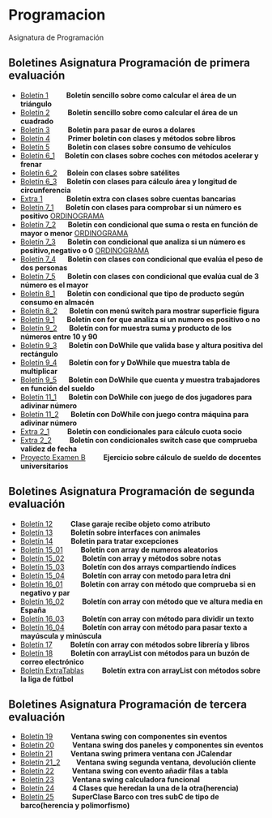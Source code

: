 # Programacion
Asignatura de Programación
## Boletines Asignatura Programación de primera evaluación


- [Boletín 1](https://github.com/jsamperevazquez/Programacion/tree/main/primeraEvaluacion/boletinesPrimeraEvaluacion/boletin01) &nbsp;&nbsp;&nbsp;&nbsp;&nbsp;&nbsp;&nbsp; **Boletín sencillo sobre como calcular el área de un triángulo**  
- [Boletín 2](https://github.com/jsamperevazquez/Programacion/tree/main/primeraEvaluacion/boletinesPrimeraEvaluacion/boletin02)  &nbsp;&nbsp;&nbsp;&nbsp;&nbsp;&nbsp;&nbsp; **Boletín sencillo sobre como calcular el área de un cuadrado**  
- [Boletín 3](https://github.com/jsamperevazquez/Programacion/tree/main/primeraEvaluacion/boletinesPrimeraEvaluacion/boletin03)  &nbsp;&nbsp;&nbsp;&nbsp;&nbsp;&nbsp;&nbsp; **Boletín para pasar de euros a dolares**  
- [Boletín 4](https://github.com/jsamperevazquez/Programacion/tree/main/primeraEvaluacion/boletinesPrimeraEvaluacion/boletin04)  &nbsp;&nbsp;&nbsp;&nbsp;&nbsp;&nbsp;&nbsp; **Primer boletín con clases y métodos sobre libros**  
- [Boletín 5](https://github.com/jsamperevazquez/Programacion/tree/main/primeraEvaluacion/boletinesPrimeraEvaluacion/boletin05)  &nbsp;&nbsp;&nbsp;&nbsp;&nbsp;&nbsp;&nbsp; **Boletín con clases sobre consumo de vehículos**  
- [Boletín 6_1](https://github.com/jsamperevazquez/Programacion/tree/main/primeraEvaluacion/boletinesPrimeraEvaluacion/boletin06) &nbsp;&nbsp;&nbsp; **Boletín con clases sobre coches con métodos acelerar y frenar**  
- [Boletín 6_2](https://github.com/jsamperevazquez/Programacion/tree/main/primeraEvaluacion/boletinesPrimeraEvaluacion/boletin06_2/pkg2)  &nbsp;&nbsp;&nbsp;  **Boleín con clases sobre satélites**  
- [Boletín 6_3](https://github.com/jsamperevazquez/Programacion/tree/main/primeraEvaluacion/boletinesPrimeraEvaluacion/boletin06_3)  &nbsp;&nbsp;&nbsp;  **Boletín con clases para cálculo área y longitud de circunferencia**  
- [Extra 1](https://github.com/jsamperevazquez/Programacion/tree/main/primeraEvaluacion/boletinesPrimeraEvaluacion/extra1) &nbsp;&nbsp;&nbsp;&nbsp;&nbsp;&nbsp;&nbsp;&nbsp;&nbsp;&nbsp;  **Boletín extra con clases sobre cuentas bancarias**  
- [Boletín 7_1](https://github.com/jsamperevazquez/Programacion/tree/main/primeraEvaluacion/boletinesPrimeraEvaluacion/boletin07_1)  &nbsp;&nbsp;&nbsp;&nbsp;  **Boletín con clases para comprobar si un número es positivo**  [ORDINOGRAMA](https://drive.google.com/drive/u/1/folders/1YV-AWzcGWdPpEq91GNI7oUjNVaWORQgk)  
- [Boletín 7_2](https://github.com/jsamperevazquez/Programacion/tree/main/primeraEvaluacion/boletinesPrimeraEvaluacion/boletin07_2)  &nbsp;&nbsp;&nbsp;&nbsp;  **Boletín con condicional que suma o resta en función de mayor o menor** [ORDINOGRAMA](https://drive.google.com/drive/u/1/folders/1YV-AWzcGWdPpEq91GNI7oUjNVaWORQgk)  
- [Boletín 7_3](https://github.com/jsamperevazquez/Programacion/tree/main/primeraEvaluacion/boletinesPrimeraEvaluacion/boletin07_3)  &nbsp;&nbsp;&nbsp;&nbsp;  **Boletín con condicional que analiza si un número es positivo,negativo o 0**  [ORDINOGRAMA](https://drive.google.com/drive/u/1/folders/1YV-AWzcGWdPpEq91GNI7oUjNVaWORQgk)  
- [Boletín 7_4](https://github.com/jsamperevazquez/Programacion/tree/main/primeraEvaluacion/boletinesPrimeraEvaluacion/boletin07_4)  &nbsp;&nbsp;&nbsp;&nbsp;  **Boletín con clases con condicional que evalúa el peso de dos personas**  
- [Boletín 7_5](https://github.com/jsamperevazquez/Programacion/tree/main/primeraEvaluacion/boletinesPrimeraEvaluacion/boletin07_5)  &nbsp;&nbsp;&nbsp;&nbsp;  **Boletín con clases con condicional que evalúa cual de 3 número es el mayor**  
- [Boletín 8_1](https://github.com/jsamperevazquez/Programacion/tree/main/primeraEvaluacion/boletinesPrimeraEvaluacion/boletin08_1)  &nbsp;&nbsp;&nbsp;&nbsp;  **Boletín con condicional que tipo de producto según consumo en almacén**  
- [Boletín 8_2](https://github.com/jsamperevazquez/Programacion/tree/main/primeraEvaluacion/boletinesPrimeraEvaluacion/boletin08_2)  &nbsp;&nbsp;&nbsp;&nbsp;  **Boletín con menú switch para mostrar superficie figura**  
- [Boletín 9_1](https://github.com/jsamperevazquez/Programacion/tree/main/primeraEvaluacion/boletinesPrimeraEvaluacion/boletin09_1)  &nbsp;&nbsp;&nbsp;&nbsp;  **Boletín con for que analiza si un numero es positivo o no**  
- [Boletín 9_2](https://github.com/jsamperevazquez/Programacion/tree/main/primeraEvaluacion/boletinesPrimeraEvaluacion/boletin09_2)  &nbsp;&nbsp;&nbsp;&nbsp;  **Boletín con for muestra suma y producto de los números entre 10 y 90**  
- [Boletín 9_3](https://github.com/jsamperevazquez/Programacion/tree/main/primeraEvaluacion/boletinesPrimeraEvaluacion/boletin09_3)  &nbsp;&nbsp;&nbsp;&nbsp;  **Boletín con DoWhile que valida base y altura positiva del rectángulo**  
- [Boletín 9_4](https://github.com/jsamperevazquez/Programacion/tree/main/primeraEvaluacion/boletinesPrimeraEvaluacion/boletin09_4)  &nbsp;&nbsp;&nbsp;&nbsp;  **Boletín con for y DoWhile que muestra tabla de multiplicar**  
- [Boletín 9_5](https://github.com/jsamperevazquez/Programacion/tree/main/primeraEvaluacion/boletinesPrimeraEvaluacion/boletin09_5)  &nbsp;&nbsp;&nbsp;&nbsp;  **Boletín con DoWhile que cuenta y muestra trabajadores en función del sueldo**
- [Boletín 11_1](https://github.com/jsamperevazquez/Programacion/tree/main/primeraEvaluacion/boletinesPrimeraEvaluacion/boletin11_01)  &nbsp;&nbsp;&nbsp;&nbsp;  **Boletín con DoWhile con juego de dos jugadores para adivinar número**  
- [Boletín 11_2](https://github.com/jsamperevazquez/Programacion/tree/main/primeraEvaluacion/boletinesPrimeraEvaluacion/boletin11_02)  &nbsp;&nbsp;&nbsp;&nbsp;  **Boletín con DoWhile con juego contra máquina para adivinar número**
- [Extra 2_1](https://github.com/jsamperevazquez/Programacion/tree/main/primeraEvaluacion/boletinesPrimeraEvaluacion/extra2_1)  &nbsp;&nbsp;&nbsp;&nbsp;&nbsp;&nbsp;&nbsp;  **Boletín con condicionales para cálculo cuota socio**   
- [Extra 2_2](https://github.com/jsamperevazquez/Programacion/tree/main/primeraEvaluacion/boletinesPrimeraEvaluacion/extra2_2)  &nbsp;&nbsp;&nbsp;&nbsp;&nbsp;&nbsp;&nbsp;  **Boletín con condicionales switch case que comprueba validez de fecha**  
- [Proyecto Examen B](https://github.com/jsamperevazquez/Programacion/tree/main/primeraEvaluacion/proyectoExamen) &nbsp;&nbsp;&nbsp;&nbsp;&nbsp;&nbsp;&nbsp; **Ejercicio sobre cálculo de sueldo de docentes universitarios**

## Boletines Asignatura Programación de segunda evaluación
- [Boletín 12](https://github.com/jsamperevazquez/Programacion/tree/main/segundaEvaluacion/boletinesSegundaEvaluacion/boletin12) &nbsp;&nbsp;&nbsp;&nbsp;&nbsp;&nbsp;&nbsp; **Clase garaje recibe objeto como atributo**  
- [Boletín 13](https://github.com/jsamperevazquez/Programacion/tree/main/segundaEvaluacion/boletinesSegundaEvaluacion/boletin13) &nbsp;&nbsp;&nbsp;&nbsp;&nbsp;&nbsp;&nbsp; **Boletín sobre interfaces con animales**  
- [Boletín 14](https://github.com/jsamperevazquez/Programacion/tree/main/segundaEvaluacion/boletinesSegundaEvaluacion/boletin14) &nbsp;&nbsp;&nbsp;&nbsp;&nbsp;&nbsp;&nbsp; **Boletin para tratar excepciones**  
- [Boletín 15_01](https://github.com/jsamperevazquez/Programacion/tree/main/segundaEvaluacion/boletinesSegundaEvaluacion/boletin15_01) &nbsp;&nbsp;&nbsp;&nbsp;&nbsp;&nbsp;&nbsp; **Boletín con array de numeros aleatorios**
- [Boletín 15_02](https://github.com/jsamperevazquez/Programacion/tree/main/segundaEvaluacion/boletinesSegundaEvaluacion/boletin15_02) &nbsp;&nbsp;&nbsp;&nbsp;&nbsp;&nbsp;&nbsp; **Boletín con array y métodos sobre notas**  
- [Boletín 15_03](https://github.com/jsamperevazquez/Programacion/tree/main/segundaEvaluacion/boletinesSegundaEvaluacion/boletin15_03) &nbsp;&nbsp;&nbsp;&nbsp;&nbsp;&nbsp;&nbsp; **Boletín con dos arrays compartiendo índices**  
- [Boletín 15_04](https://github.com/jsamperevazquez/Programacion/tree/main/segundaEvaluacion/boletinesSegundaEvaluacion/boletin15_04) &nbsp;&nbsp;&nbsp;&nbsp;&nbsp;&nbsp;&nbsp; **Boletín con array con metodo para letra dni**
- [Boletín 16_01](https://github.com/jsamperevazquez/Programacion/tree/main/segundaEvaluacion/boletinesSegundaEvaluacion/boletin16_01) &nbsp;&nbsp;&nbsp;&nbsp;&nbsp;&nbsp;&nbsp; **Boletín con array con método que comprueba si en negativo y par**  
- [Boletín 16_02](https://github.com/jsamperevazquez/Programacion/tree/main/segundaEvaluacion/boletinesSegundaEvaluacion/boletin16_02) &nbsp;&nbsp;&nbsp;&nbsp;&nbsp;&nbsp;&nbsp; **Boletín con array con método que ve altura media en España**  
- [Boletín 16_03](https://github.com/jsamperevazquez/Programacion/tree/main/segundaEvaluacion/boletinesSegundaEvaluacion/boletin16_03) &nbsp;&nbsp;&nbsp;&nbsp;&nbsp;&nbsp;&nbsp; **Boletín con array con método para dividir un texto**  
- [Boletín 16_04](https://github.com/jsamperevazquez/Programacion/tree/main/segundaEvaluacion/boletinesSegundaEvaluacion/boletin16_04) &nbsp;&nbsp;&nbsp;&nbsp;&nbsp;&nbsp;&nbsp; **Boletín con array con método para pasar texto a mayúscula y minúscula**  
- [Boletín 17](https://github.com/jsamperevazquez/Programacion/tree/main/segundaEvaluacion/boletinesSegundaEvaluacion/boletin17) &nbsp;&nbsp;&nbsp;&nbsp;&nbsp;&nbsp;&nbsp; **Boletín con array con métodos sobre librería y libros**  
- [Boletín 18](https://github.com/jsamperevazquez/Programacion/tree/main/segundaEvaluacion/boletinesSegundaEvaluacion/boletin18) &nbsp;&nbsp;&nbsp;&nbsp;&nbsp;&nbsp;&nbsp; **Boletín con arrayList con métodos para un buzón de correo electrónico**  
- [Boletín ExtraTablas](https://github.com/jsamperevazquez/Programacion/tree/main/segundaEvaluacion/boletinesSegundaEvaluacion/extraTablas) &nbsp;&nbsp;&nbsp;&nbsp;&nbsp;&nbsp;&nbsp; **Boletín extra con arrayList con métodos sobre la liga de fútbol**  

## Boletines Asignatura Programación de tercera evaluación  

- [Boletín 19](https://github.com/jsamperevazquez/Programacion/tree/main/terceraEvaluacion/terceraEvaluacion/com/angel/boletin19) &nbsp;&nbsp;&nbsp;&nbsp;&nbsp;&nbsp;&nbsp; **Ventana swing con componentes sin eventos**  
- [Boletín 20](https://github.com/jsamperevazquez/Programacion/tree/main/terceraEvaluacion/terceraEvaluacion/com/angel/boletin20) &nbsp;&nbsp;&nbsp;&nbsp;&nbsp;&nbsp;&nbsp; **Ventana swing dos paneles y componentes sin eventos** 
- [Boletín 21](https://github.com/jsamperevazquez/Programacion/tree/main/terceraEvaluacion/terceraEvaluacion/com/angel/boletin21) &nbsp;&nbsp;&nbsp;&nbsp;&nbsp;&nbsp;&nbsp; **Ventana swing primera ventana con JCalendar**
- [Boletín 21_2](https://github.com/jsamperevazquez/Programacion/tree/main/terceraEvaluacion/terceraEvaluacion/com/angel/boletin21_2) &nbsp;&nbsp;&nbsp;&nbsp;&nbsp;&nbsp; **Ventana swing segunda ventana, devolución cliente**
- [Boletín 22](https://github.com/jsamperevazquez/Programacion/tree/main/terceraEvaluacion/terceraEvaluacion/com/angel/boletin22) &nbsp;&nbsp;&nbsp;&nbsp;&nbsp;&nbsp;&nbsp; **Ventana swing con evento añadir filas a tabla**  
- [Boletín 23](https://github.com/jsamperevazquez/Programacion/tree/main/terceraEvaluacion/terceraEvaluacion/com/angel/boletin23) &nbsp;&nbsp;&nbsp;&nbsp;&nbsp;&nbsp;&nbsp; **Ventana swing calculadora funcional**  
- [Boletín 24](https://github.com/jsamperevazquez/Programacion/tree/main/terceraEvaluacion/terceraEvaluacion/com/angel/boletin24) &nbsp;&nbsp;&nbsp;&nbsp;&nbsp;&nbsp;&nbsp; **4 Clases que heredan la una de la otra(herencia)**  
- [Boletín 25](https://github.com/jsamperevazquez/Programacion/tree/main/terceraEvaluacion/terceraEvaluacion/com/angel/boletin25) &nbsp;&nbsp;&nbsp;&nbsp;&nbsp;&nbsp;&nbsp; **SuperClase Barco con tres subC de tipo de barco(herencia y polimorfismo)**








       
   